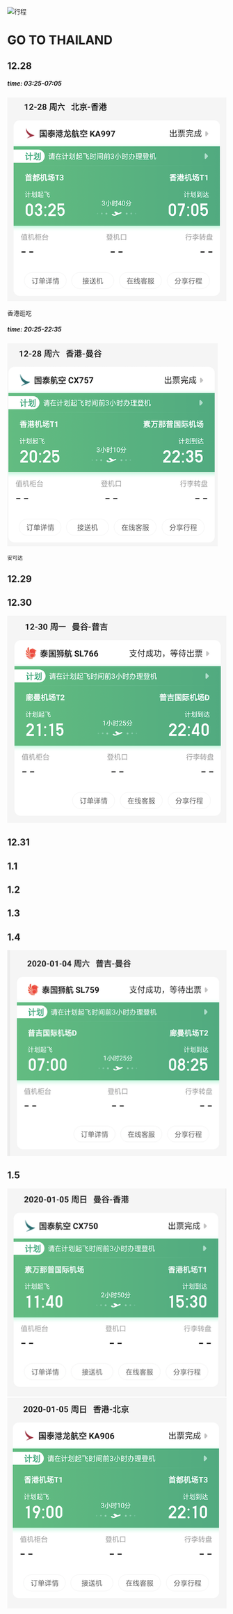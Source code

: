 ![行程](https://b1-q.mafengwo.net/s15/M00/97/7D/CoUBGV3EF7CAMfq6AClI2uDFVFg589.png?imageMogr2%2Finterlace%2F1)
# GO TO THAILAND
## 12.28
##### time: 03:25-07:05

![行程](../img/go/xc-1.png)

香港逛吃

##### time: 20:25-22:35

![行程](../img/go/xc-2.png)

`安可达`

## 12.29

## 12.30

![行程](../img/go/xc-3.png)

## 12.31

## 1.1

## 1.2

## 1.3

## 1.4

![行程](../img/go/xc-4.png)
## 1.5
![行程](../img/go/xc-5.png)
![行程](../img/go/xc-6.png)
